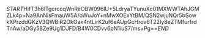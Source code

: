 $START$HifT3h6lTgcrccqWnReOBW096lU+5LdryaTYunuXc01MXWWTAhJGMZLk4p+Na9AnNIsFmauW5A/oWuJoY+nMwXOExYtBM/QSN2wjuNQr5bSowkXPrzddGKzV3QWBiR2OkOax4ntLirK2uf6eAUpGcHrov6T22Iy8eZTMfurfrdTnAw/aDGy58Ze9Ug1DJFD/B4W0CDvv6pN1iuS7/ms+Pg==$END$